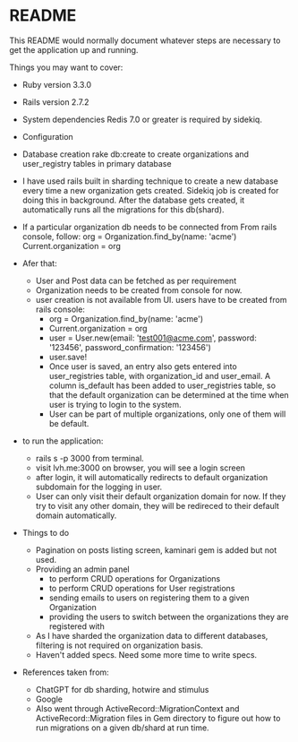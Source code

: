 # README

This README would normally document whatever steps are necessary to get the
application up and running.

Things you may want to cover:

* Ruby version
  3.3.0
* Rails version
  2.7.2

* System dependencies
  Redis 7.0 or greater is required by sidekiq.

* Configuration

* Database creation
  rake db:create to create organizations and user_registry tables in primary database

* I have used rails built in sharding technique to create a new database every time a new organization gets created. Sidekiq job is created for doing this in background. After the database gets created, it automatically runs all the migrations for this db(shard).

* If a particular organization db needs to be connected from From rails console, follow:
  org = Organization.find_by(name: 'acme')
  Current.organization = org
* Afer that:
  - User and Post data can be fetched as per requirement
  - Organization needs to be created from console for now.
  - user creation is not available from UI. users have to be created from rails console:
    - org = Organization.find_by(name: 'acme')
    - Current.organization = org
    - user = User.new(email: 'test001@acme.com', password: '123456', password_confirmation: '123456')
    - user.save!
    - Once user is saved, an entry also gets entered into user_registries table, with organization_id and user_email. A column is_default has been added to user_registries table, so that the default organization can be determined at the time when user is trying to login to the system.
    - User can be part of multiple organizations, only one of them will be default.

* to run the application:
  - rails s -p 3000 from terminal.
  - visit lvh.me:3000 on browser, you will see a login screen
  - after login, it will automatically redirects to default organization subdomain for the logging in user.
  - User can only visit their default organization domain for now. If they try to visit any other domain, they will be redireced to their default domain automatically.

* Things to do
  - Pagination on posts listing screen, kaminari gem is added but not used.
  - Providing an admin panel
    - to perform CRUD operations for Organizations 
    - to perform CRUD operations for User registrations
    - sending emails to users on registering them to a given Organization
    - providing the users to switch between the organizations they are registered with
  - As I have sharded the organization data to different databases, filtering is not required on organization basis.
  - Haven't added specs. Need some more time to write specs.

* References taken from:
  - ChatGPT for db sharding, hotwire and stimulus
  - Google
  - Also went through ActiveRecord::MigrationContext and ActiveRecord::Migration files in Gem directory to figure out how to run migrations on a given db/shard at run time.
